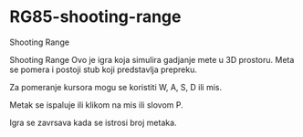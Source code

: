 # RG85-shooting-range
Shooting Range

Shooting Range Ovo je igra koja simulira gadjanje mete u 3D prostoru. Meta se pomera i postoji stub koji predstavlja prepreku.

Za pomeranje kursora mogu se koristiti W, A, S, D ili mis.

Metak se ispaluje ili klikom na mis ili slovom P.

Igra se zavrsava kada se istrosi broj metaka.
